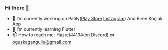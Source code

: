 ### Hi there 👋

- 🔭 I’m currently working on Patily([Play Store](http://sesiniduydum.com/#/) [Instagram](https://www.instagram.com/petilla_turkiye/)) And Biren Koçluk App
- 🌱 I’m currently learning Flutter
- 📫 How to reach me: Hazret#4134(on Discord) or oguzkagangullu@gmail.com
